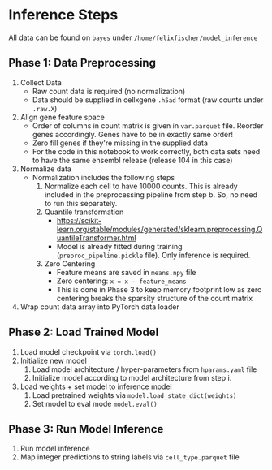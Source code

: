 # Inference Steps

All data can be found on `bayes` under `/home/felixfischer/model_inference`

## Phase 1: Data Preprocessing
1. Collect Data
    * Raw count data is required (no normalization)
    * Data should be supplied in cellxgene `.h5ad` format (raw counts under `.raw.X`)
2. Align gene feature space
    * Order of columns in count matrix is given in `var.parquet` file. Reorder genes accordingly. Genes have to be in exactly same order!
    * Zero fill genes if they're missing in the supplied data
    * For the code in this notebook to work correctly, both data sets need to have the same ensembl release (release 104 in this case)
3. Normalize data
   * Normalization includes the following steps
     1. Normalize each cell to have 10000 counts. This is already included in the preprocessing pipeline from step b. So, no need to run this separately. 
     2. Quantile transformation 
         * https://scikit-learn.org/stable/modules/generated/sklearn.preprocessing.QuantileTransformer.html
         * Model is already fitted during training (`preproc_pipeline.pickle` file). Only inference is required.
     3. Zero Centering
        * Feature means are saved in `means.npy` file
        * Zero centering: `x = x - feature_means`
        * This is done in Phase 3 to keep memory footprint low as zero centering breaks the sparsity structure of the count matrix
4. Wrap count data array into PyTorch data loader

## Phase 2: Load Trained Model
1. Load model checkpoint via `torch.load()`
2. Initialize new model
   1. Load model architecture / hyper-parameters from `hparams.yaml` file
   2. Initialize model according to model architecture from step i.
3. Load weights + set model to inference model
   1. Load pretrained weights via `model.load_state_dict(weights)`
   2. Set model to eval mode `model.eval()`

## Phase 3: Run Model Inference

1. Run model inference
2. Map integer predictions to string labels via `cell_type.parquet` file
